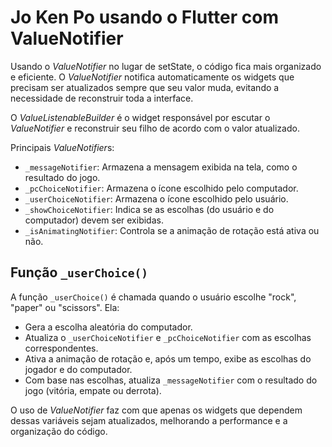 # Jo Ken Po usando o Flutter com ValueNotifier

Usando o *ValueNotifier* no lugar de setState, o código fica mais organizado e eficiente. O *ValueNotifier* notifica automaticamente os widgets que precisam ser atualizados sempre que seu valor muda, evitando a necessidade de reconstruir toda a interface.

O *ValueListenableBuilder* é o widget responsável por escutar o *ValueNotifier* e reconstruir seu filho de acordo com o valor atualizado.

Principais *ValueNotifier*s:

- `_messageNotifier`: Armazena a mensagem exibida na tela, como o resultado do jogo.
- `_pcChoiceNotifier`: Armazena o ícone escolhido pelo computador.
- `_userChoiceNotifier`: Armazena o ícone escolhido pelo usuário.
- `_showChoiceNotifier`: Indica se as escolhas (do usuário e do computador) devem ser exibidas.
- `_isAnimatingNotifier`: Controla se a animação de rotação está ativa ou não.

## Função `_userChoice()`

A função `_userChoice()` é chamada quando o usuário escolhe "rock", "paper" ou "scissors". Ela:

- Gera a escolha aleatória do computador.
- Atualiza o `_userChoiceNotifier` e `_pcChoiceNotifier` com as escolhas correspondentes.
- Ativa a animação de rotação e, após um tempo, exibe as escolhas do jogador e do computador.
- Com base nas escolhas, atualiza `_messageNotifier` com o resultado do jogo (vitória, empate ou derrota).
  
O uso de *ValueNotifier* faz com que apenas os widgets que dependem dessas variáveis sejam atualizados, melhorando a performance e a organização do código.
